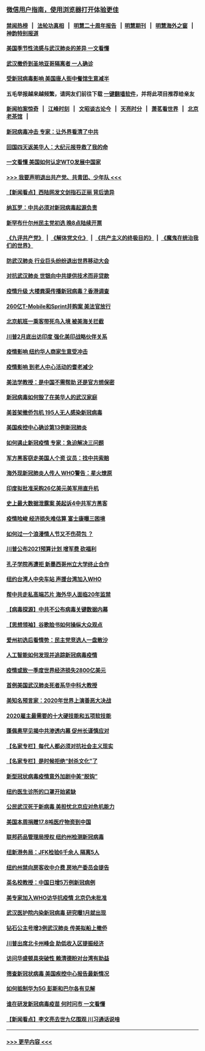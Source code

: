 ### [微信用户指南，使用浏览器打开体验更佳](https://github.com/gfw-breaker/banned-news1/blob/master/indexes/wechat-guide.md?t=0)
#### [禁闻热榜](热点新闻.md?t=0)  &nbsp;&nbsp;|&nbsp;&nbsp; [法轮功真相](https://github.com/gfw-breaker/truth/blob/master/README.md?t=0) &nbsp;&nbsp;|&nbsp;&nbsp; [明慧二十周年报告](https://github.com/gfw-breaker/mh-reports/blob/master/README.md?t=0) &nbsp;&nbsp;|&nbsp;&nbsp;[明慧期刊](https://github.com/gfw-breaker/mh-qikan) &nbsp;&nbsp;|&nbsp;&nbsp; [明慧海外之窗](https://github.com/gfw-breaker/mh-news/blob/master/README.md?t=0) &nbsp;&nbsp;|&nbsp;&nbsp; [神韵特别报道](https://github.com/gfw-breaker/mh-news/blob/master/shenyun.md?t=0)
#### [美国季节性流感与武汉肺炎的差异 一文看懂](../pages/nsc412/n11862428.md?t=02121433) 
#### [武汉撤侨到圣地亚哥隔离者 一人确诊](../pages/nsc412/n11862460.md?t=02121433) 
#### [受新冠病毒影响 美国唐人街中餐馆生意减半](../pages/nsc412/n11861940.md?t=02121433) 
#### 五毛举报越来越频繁，请网友们前往下载 [一键翻墙软件](https://github.com/gfw-breaker/ssr-accounts)，并将此项目推荐给亲友
#### [新闻拍案惊奇](https://github.com/gfw-breaker/banned-news1/blob/master/pages/link4.md) &nbsp;&nbsp;|&nbsp;&nbsp; [江峰时刻](https://github.com/gfw-breaker/banned-news1/blob/master/pages/link4.md) &nbsp;&nbsp;|&nbsp;&nbsp; [文昭谈古论今](https://github.com/gfw-breaker/banned-news1/blob/master/pages/link4.md) &nbsp;&nbsp;|&nbsp;&nbsp; [天亮时分](https://github.com/gfw-breaker/banned-news1/blob/master/pages/link4.md) &nbsp;&nbsp;|&nbsp;&nbsp; [萧茗看世界](https://github.com/gfw-breaker/banned-news1/blob/master/pages/link4.md) &nbsp;&nbsp;|&nbsp;&nbsp; [北京老茶馆](https://github.com/gfw-breaker/banned-news1/blob/master/pages/link4.md) &nbsp;&nbsp;|&nbsp;&nbsp; 
#### [新冠病毒冲击 专家：让外界看清了中共](../pages/nsc412/n11862280.md?t=02121433) 
#### [回国四天返美华人：大纪元报导救了我的命](../pages/nsc412/n11862181.md?t=02121433) 
#### [一文看懂 美国如何认定WTO发展中国家](../pages/nsc412/n11862051.md?t=02121433) 
#### [>>> 我要声明退出共产党、共青团、少年队 <<<](https://github.com/begood0513/goodnews/blob/master/quit/letter.md) 
#### [【新闻看点】西陆网发文剑指石正丽 背后诡异](../pages/nsc412/n11861792.md?t=02121433) 
#### [纳瓦罗：中共必须对新冠病毒起源负责](../pages/nsc412/n11861810.md?t=02121433) 
#### [新罕布什尔州民主党初选 晚8点陆续开票](../pages/nsc412/n11861872.md?t=02121433) 
#### [《九评共产党》](https://github.com/begood0513/9ping.md/blob/master/README.md) &nbsp;|&nbsp; [《解体党文化》](../../../../jtdwh.md/blob/master/README.md)  &nbsp;|&nbsp; [《共产主义的终极目的》](../../../../gczydzjmd.md/blob/master/README.md) &nbsp;|&nbsp; [《魔鬼在统治我们的世界》](../../../../mgztzwmdsj.md/blob/master/README.md) 
#### [防武汉肺炎 行业巨头纷纷退出世界移动大会](../pages/nsc412/n11861795.md?t=02121433) 
#### [对抗武汉肺炎 世银向中共提供技术而非贷款](../pages/nsc412/n11861652.md?t=02121433) 
#### [疫情升级 大楼粪渠传播新冠病毒？香港调查](../pages/nsc412/n11861556.md?t=02121433) 
#### [260亿T-Mobile和Sprint并购案 美法官放行](../pages/nsc412/n11861511.md?t=02121433) 
#### [北京航班一乘客带死鸟入境 被美海关拦截](../pages/nsc412/n11861317.md?t=02121433) 
#### [川普2月底出访印度 强化美印战略伙伴关系](../pages/nsc412/n11860557.md?t=02121433) 
#### [疫情影响  纽约华人商家生意受冲击](../pages/nsc412/n11860284.md?t=02121433) 
#### [疫情影响  到老人中心活动的耆老减少](../pages/nsc412/n11860199.md?t=02121433) 
#### [美法学教授：是中国不需帮助 还是官方想保密](../pages/nsc412/n11859492.md?t=02121433) 
#### [新冠病毒如何毁了在美华人的武汉家庭](../pages/nsc412/n11859524.md?t=02121433) 
#### [美首架撤侨包机 195人无人感染新冠病毒](../pages/nsc412/n11859908.md?t=02121433) 
#### [美国疾控中心确诊第13例新冠肺炎](../pages/nsc412/n11859966.md?t=02121433) 
#### [如何遏止新冠疫情 专家：急迫解决三问题](../pages/nsc412/n11859685.md?t=02121433) 
#### [军方黑客窃走美国人个资 议员：找中共索赔](../pages/nsc412/n11859371.md?t=02121433) 
#### [海外现新冠肺炎人传人 WHO警告：星火燎原](../pages/nsc412/n11859252.md?t=02121433) 
#### [印度拟批准采购26亿美元美军用直升机](../pages/nsc412/n11859143.md?t=02121433) 
#### [史上最大数据泄露案 美起诉4中共军方黑客](../pages/nsc412/n11859115.md?t=02121433) 
#### [疫情险峻 经济损失难估算 富士康曝三困境](../pages/nsc412/n11859120.md?t=02121433) 
#### [如何过一个浪漫情人节又不伤荷包 ？](../pages/nsc412/n11858969.md?t=02121433) 
#### [川普公布2021预算计划 增军费 砍福利](../pages/nsc412/n11859012.md?t=02121433) 
#### [孔子学院再遭拒 新墨西哥州立大学终止合作](../pages/nsc412/n11858661.md?t=02121433) 
#### [纽约台湾人中央车站  声援台湾加入WHO](../pages/nsc412/n11857757.md?t=02121433) 
#### [帮中共走私高端芯片 海外华人面临20年监禁](../pages/nsc412/n11855016.md?t=02121433) 
#### [【病毒探源】中共不公布病毒关键数据内幕](../pages/nsc412/n11856584.md?t=02121433) 
#### [【思想领袖】谷歌脸书如何操纵大众观点](../pages/nsc412/n11680874.md?t=02121433) 
#### [爱州初选后看情势：民主党竞选人一盘散沙](../pages/nsc412/n11856557.md?t=02121433) 
#### [人工智能如何发现并追踪新冠病毒疫情](../pages/nsc412/n11856398.md?t=02121433) 
#### [疫情或致一季度世界经济损失2800亿美元](../pages/nsc412/n11855639.md?t=02121433) 
#### [首例美国武汉肺炎死者系华中科大教授](../pages/nsc412/n11855500.md?t=02121433) 
#### [美知名预言家：2020年世界上演善恶大决战](../pages/nsc412/n11855418.md?t=02121433) 
#### [2020雇主最需要的十大硬技能和五项软技能](../pages/nsc412/n11850953.md?t=02121433) 
#### [蓬佩奥罕见揭中共渗透内幕 促州长谨慎应对](../pages/nsc412/n11854685.md?t=02121433) 
#### [【名家专栏】每代人都必须对抗社会主义现实](../pages/nsc412/n11831412.md?t=02121433) 
#### [【名家专栏】是时候拒绝“封杀文化”了](../pages/nsc412/n11814093.md?t=02121433) 
#### [新型冠状病毒疫情意外加剧中美“脱钩”](../pages/nsc412/n11854475.md?t=02121433) 
#### [纽约医生诊所的口罩开始紧缺](../pages/nsc412/n11853364.md?t=02121433) 
#### [公民武汉死于新病毒 美担忧北京应对危机能力](../pages/nsc412/n11854331.md?t=02121433) 
#### [美国本周捐赠17.8吨医疗物资到中国](../pages/nsc412/n11854269.md?t=02121433) 
#### [联邦药品管理局授权  纽约州检测新冠病毒](../pages/nsc412/n11853371.md?t=02121433) 
#### [纽新港务局：JFK检验6千余人  隔离5人](../pages/nsc412/n11853366.md?t=02121433) 
#### [纽约州禁向房客收中介费  房地产委员会提告](../pages/nsc412/n11853360.md?t=02121433) 
#### [英名校教授：中国日增5万例新冠病例](../pages/nsc412/n11854174.md?t=02121433) 
#### [美专家加入WHO访华抗疫情 北京仍未批准](../pages/nsc412/n11854043.md?t=02121433) 
#### [武汉医护院内染新冠病毒 研究曝1月就出现](../pages/nsc412/n11852928.md?t=02121433) 
#### [钻石公主号增3例武汉肺炎 传美拟船上撤侨](../pages/nsc412/n11853240.md?t=02121433) 
#### [川普出席北卡州峰会 助低收入区提振经济](../pages/nsc412/n11853232.md?t=02121433) 
#### [访问华盛顿具突破性 赖清德盼对台湾有助益](../pages/nsc412/n11853129.md?t=02121433) 
#### [筛查新冠状病毒 美国疾控中心报告最新情况](../pages/nsc412/n11853070.md?t=02121433) 
#### [如何抵制华为5G 彭斯和巴尔各有见解](../pages/nsc412/n11852535.md?t=02121433) 
#### [谁在研发新冠病毒疫苗 何时问市 一文看懂](../pages/nsc412/n11852840.md?t=02121433) 
#### [【新闻看点】李文亮去世九亿围观 川习通话说啥](../pages/nsc412/n11852360.md?t=02121433) 

----
#### [ >>> 更早内容 <<< ](../indexes/nsc412-earlier.md)
